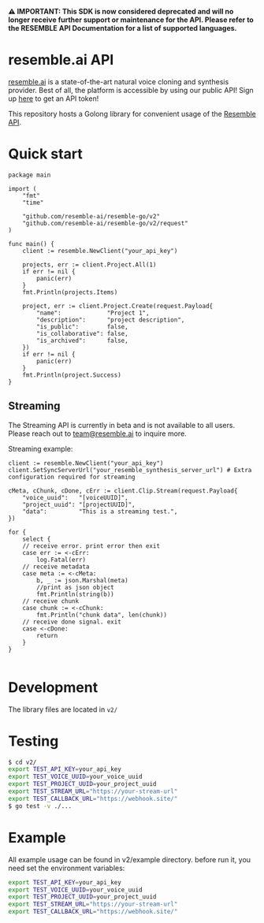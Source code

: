 **⚠️ IMPORTANT: This SDK is now considered deprecated and will no longer receive further support or maintenance for the API. Please refer to the RESEMBLE API Documentation for a list of supported languages.**

# resemble.ai API

[resemble.ai](https://resemble.ai) is a state-of-the-art natural voice cloning and synthesis provider. Best of all, the platform is accessible by using our public API! Sign up [here](https://app.resemble.ai) to get an API token!

This repository hosts a Golong library for convenient usage of the [Resemble API](https://docs.resemble.ai).

# Quick start 

```golang 
package main

import (
	"fmt"
	"time"

	"github.com/resemble-ai/resemble-go/v2"
	"github.com/resemble-ai/resemble-go/v2/request"
)

func main() {
    client := resemble.NewClient("your_api_key")

    projects, err := client.Project.All(1)
	if err != nil {
		panic(err)
	}
    fmt.Println(projects.Items)

    project, err := client.Project.Create(request.Payload{
        "name":             "Project 1",
        "description":      "project description",
        "is_public":        false,
        "is_collaborative": false,
        "is_archived":      false,
    })
    if err != nil {
        panic(err)
    }
    fmt.Println(project.Success)
}

```

## Streaming
The Streaming API is currently in beta and is not available to all users. Please reach out to team@resemble.ai to inquire more.

Streaming example:
```golang
client := resemble.NewClient("your_api_key")
client.SetSyncServerUrl("your_resemble_synthesis_server_url") # Extra configuration required for streaming

cMeta, cChunk, cDone, cErr := client.Clip.Stream(request.Payload{
    "voice_uuid":   "[voiceUUID]",
    "project_uuid": "[projectUUID]",
    "data":         "This is a streaming test.",
})

for {
    select {
    // receive error. print error then exit
    case err := <-cErr:
        log.Fatal(err)
    // receive metadata
    case meta := <-cMeta:
        b, _ := json.Marshal(meta)
        //print as json object
        fmt.Println(string(b))
    // receive chunk
    case chunk := <-cChunk:
        fmt.Println("chunk data", len(chunk))
    // receive done signal. exit
    case <-cDone:
        return
    }
}


```
# Development
The library files are located in `v2/`

# Testing 
```bash
$ cd v2/ 
export TEST_API_KEY=your_api_key
export TEST_VOICE_UUID=your_voice_uuid
export TEST_PROJECT_UUID=your_project_uuid
export TEST_STREAM_URL="https://your-stream-url"
export TEST_CALLBACK_URL="https://webhook.site/"
$ go test -v ./...
```

# Example 
All example usage can be found in v2/example directory. before run it, you need set the environment variables: 

```bash
export TEST_API_KEY=your_api_key
export TEST_VOICE_UUID=your_voice_uuid
export TEST_PROJECT_UUID=your_project_uuid
export TEST_STREAM_URL="https://your-stream-url"
export TEST_CALLBACK_URL="https://webhook.site/"
```
